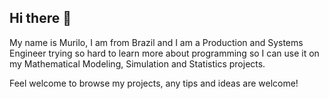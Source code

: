 ## Hi there 👋

My name is Murilo, I am from Brazil and I am a Production and Systems Engineer trying so hard to learn more about programming so I can use it on my Mathematical Modeling, Simulation and Statistics projects.

Feel welcome to browse my projects, any tips and ideas are welcome!
